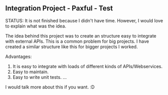 ## Integration Project - Paxful - Test

STATUS: It is not finished because I didn't have time. However, I would love to explain what was the idea.

The idea behind this project was to create an structure easy to integrate with external APIs. This is a common problem for big projects.
I have created a similar structure like this for bigger projects I worked.

Advantages: 
1. It is easy to integrate with loads of different kinds of APIs/Webservices.
2. Easy to maintain.
3. Easy to write unit tests.
...

I would talk more about this if you want. :D